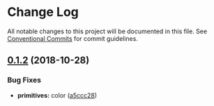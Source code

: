 # Change Log

All notable changes to this project will be documented in this file.
See [Conventional Commits](https://conventionalcommits.org) for commit guidelines.

<a name="0.1.2"></a>
## [0.1.2](https://github.com/christoferolaison/christoferolaison/compare/@christoferolaison/prettier-config@0.1.2-next-41cac2.0...@christoferolaison/prettier-config@0.1.2) (2018-10-28)


### Bug Fixes

* **primitives:** color ([a5ccc28](https://github.com/christoferolaison/christoferolaison/commit/a5ccc28))
